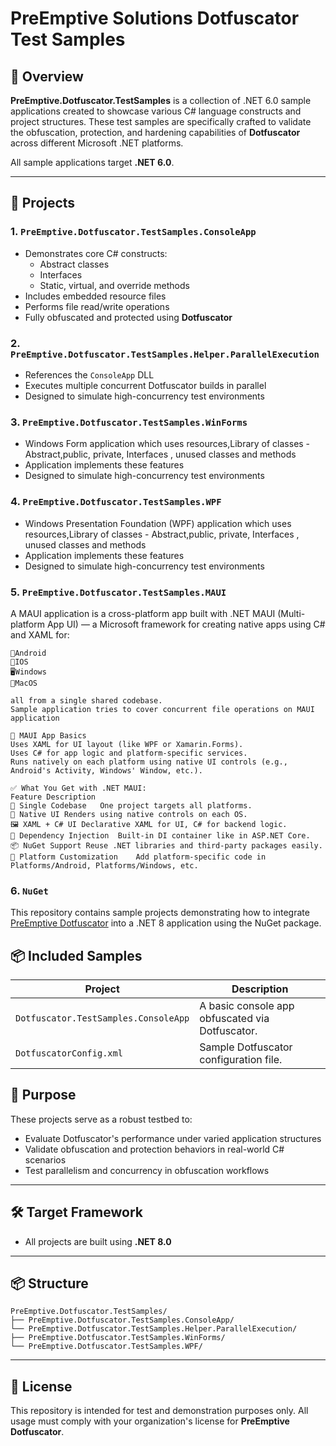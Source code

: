 
# PreEmptive Solutions Dotfuscator Test Samples

## 🚀 Overview

**PreEmptive.Dotfuscator.TestSamples** is a collection of .NET 6.0 sample applications created to showcase various C# language constructs and project structures. These test samples are specifically crafted to validate the obfuscation, protection, and hardening capabilities of **Dotfuscator** across different Microsoft .NET platforms.

All sample applications target **.NET 6.0**.

---

## 📁 Projects

### 1. `PreEmptive.Dotfuscator.TestSamples.ConsoleApp`

- Demonstrates core C# constructs:
  - Abstract classes
  - Interfaces
  - Static, virtual, and override methods
- Includes embedded resource files
- Performs file read/write operations
- Fully obfuscated and protected using **Dotfuscator**

### 2. `PreEmptive.Dotfuscator.TestSamples.Helper.ParallelExecution`

- References the `ConsoleApp` DLL
- Executes multiple concurrent Dotfuscator builds in parallel
- Designed to simulate high-concurrency test environments

### 3. `PreEmptive.Dotfuscator.TestSamples.WinForms`

- Windows Form application which uses resources,Library of classes - Abstract,public, private, Interfaces , unused classes and methods
- Application implements these features
- Designed to simulate high-concurrency test environments

### 4. `PreEmptive.Dotfuscator.TestSamples.WPF`

- Windows Presentation Foundation (WPF)  application which uses resources,Library of classes - Abstract,public, private, Interfaces , unused classes and methods
- Application implements these features
- Designed to simulate high-concurrency test environments

### 5. `PreEmptive.Dotfuscator.TestSamples.MAUI`

A MAUI application is a cross-platform app built with .NET MAUI (Multi-platform App UI) — a Microsoft framework for creating native apps using C# and XAML for:

	📲Android
	🍎IOS  
	🖥Windows
	🧭MacOS 

	all from a single shared codebase.
	Sample application tries to cover concurrent file operations on MAUI application

	🧱 MAUI App Basics
	Uses XAML for UI layout (like WPF or Xamarin.Forms).
	Uses C# for app logic and platform-specific services.
	Runs natively on each platform using native UI controls (e.g., Android's Activity, Windows' Window, etc.).

	✅ What You Get with .NET MAUI:
	Feature	Description
	🔄 Single Codebase	One project targets all platforms.
	🎨 Native UI	Renders using native controls on each OS.
	🖼️ XAML + C# UI	Declarative XAML for UI, C# for backend logic.
	🔌 Dependency Injection	Built-in DI container like in ASP.NET Core.
	📦 NuGet Support	Reuse .NET libraries and third-party packages easily.
	🧩 Platform Customization	Add platform-specific code in Platforms/Android, Platforms/Windows, etc.

### 6. `NuGet`
This repository contains sample projects demonstrating how to integrate [PreEmptive Dotfuscator](https://www.preemptive.com/products/dotfuscator/) into a .NET 8 application using the NuGet package.
## 📦 Included Samples

| Project                            | Description                                      |
|------------------------------------|--------------------------------------------------|
| `Dotfuscator.TestSamples.ConsoleApp` | A basic console app obfuscated via Dotfuscator. |
| `DotfuscatorConfig.xml`            | Sample Dotfuscator configuration file.           |



## 🔧 Purpose

These projects serve as a robust testbed to:

- Evaluate Dotfuscator's performance under varied application structures
- Validate obfuscation and protection behaviors in real-world C# scenarios
- Test parallelism and concurrency in obfuscation workflows

---

## 🛠 Target Framework

- All projects are built using **.NET 8.0**

---

## 📦 Structure

```
PreEmptive.Dotfuscator.TestSamples/
├── PreEmptive.Dotfuscator.TestSamples.ConsoleApp/
└── PreEmptive.Dotfuscator.TestSamples.Helper.ParallelExecution/
├── PreEmptive.Dotfuscator.TestSamples.WinForms/
└── PreEmptive.Dotfuscator.TestSamples.WPF/
```

---

## 📜 License

This repository is intended for test and demonstration purposes only. All usage must comply with your organization's license for **PreEmptive Dotfuscator**.
